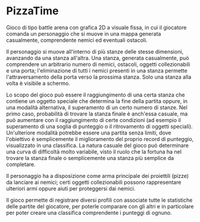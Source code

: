 # PizzaTime

Gioco di tipo battle arena con grafica 2D a visuale fissa, in cui il giocatore comanda un personaggio che si muove in una mappa generata casualmente, comprendente nemici ed eventuali ostacoli.

Il personaggio si muove all'interno di più stanze delle stesse dimensioni, avanzando da una stanza all'altra. Una stanza, generata casualmente, può comprendere un arbitrario numero di nemici, ostacoli, oggetti collezionabili e una porta; l'eliminazione di tutti i nemici presenti in una stanza permette l'attraversamento della porta verso la prossima stanza. Solo una stanza alla volta è visibile a schermo.

Lo scopo del gioco può essere il raggiungimento di una certa stanza che contiene un oggetto speciale che determina la fine della partita oppure, in una modalità alternativa, il superamento di un certo numero di stanze. Nel primo caso, probabilità di trovare la stanza finale è anch'essa casuale, ma può aumentare con il raggiungimento di certe condizioni (ad esempio il superamento di una soglia di punteggio o il ritrovamento di oggetti speciali). Un'ulteriore modalità potrebbe essere una partita senza limiti, dove l'obiettivo è semplicemente il miglioramento del proprio record di punteggio, visualizzato in una classifica. La natura casuale del gioco può determinare una curva di difficoltà molto variabile, visto il ruolo che la fortuna ha nel trovare la stanza finale o semplicemente una stanza più semplice da completare.

Il personaggio ha a disposizione come arma principale dei proiettili (pizze) da lanciare ai nemici; certi oggetti collezionabili possono rappresentare ulteriori armi oppure aiuti per proteggersi dai nemici.

Il gioco permette di registrare diversi profili con associate tutte le statistiche delle partite del giocatore, per poterle comparare con gli altri e in particolare per poter creare una classifica comprendente i punteggi di ognuno.
